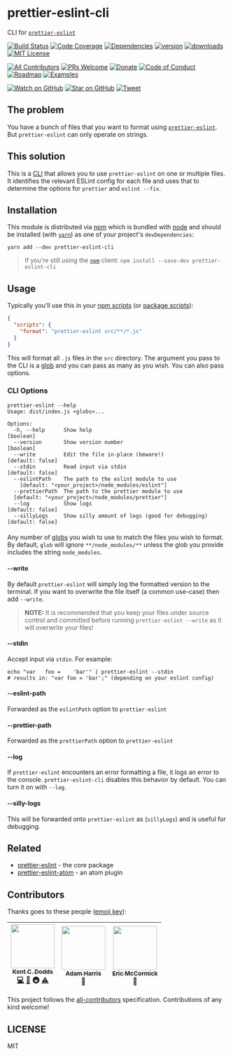 # prettier-eslint-cli

CLI for [`prettier-eslint`][prettier-eslint]

[![Build Status][build-badge]][build]
[![Code Coverage][coverage-badge]][coverage]
[![Dependencies][dependencyci-badge]][dependencyci]
[![version][version-badge]][package]
[![downloads][downloads-badge]][npm-stat]
[![MIT License][license-badge]][LICENSE]

[![All Contributors](https://img.shields.io/badge/all_contributors-3-orange.svg?style=flat-square)](#contributors)
[![PRs Welcome][prs-badge]][prs]
[![Donate][donate-badge]][donate]
[![Code of Conduct][coc-badge]][coc]
[![Roadmap][roadmap-badge]][roadmap]
[![Examples][examples-badge]][examples]

[![Watch on GitHub][github-watch-badge]][github-watch]
[![Star on GitHub][github-star-badge]][github-star]
[![Tweet][twitter-badge]][twitter]

## The problem

You have a bunch of files that you want to format using [`prettier-eslint`][prettier-eslint].
But `prettier-eslint` can only operate on strings.

## This solution

This is a [CLI](https://en.wikipedia.org/wiki/Command-line_interface) that allows you to use
`prettier-eslint` on one or multiple files. It identifies the relevant ESLint config for each
file and uses that to determine the options for `prettier` and `eslint --fix`.

## Installation

This module is distributed via [npm][npm] which is bundled with [node][node] and should
be installed (with [`yarn`][yarn]) as one of your project's `devDependencies`:

```
yarn add --dev prettier-eslint-cli
```

> If you're still using the [`npm`][npm] client: `npm install --save-dev prettier-eslint-cli`

## Usage

Typically you'll use this in your [npm scripts][npm scripts] (or [package scripts][package scripts]):

```json
{
  "scripts": {
    "format": "prettier-eslint src/**/*.js"
  }
}
```

This will format all `.js` files in the `src` directory. The argument you pass to the CLI
is a [glob][glob] and you can pass as many as you wish. You can also pass options.

### CLI Options

```
prettier-eslint --help
Usage: dist/index.js <globs>...

Options:
  -h, --help      Show help                                            [boolean]
  --version       Show version number                                  [boolean]
  --write         Edit the file in-place (beware!)              [default: false]
  --stdin         Read input via stdin                          [default: false]
  --eslintPath    The path to the eslint module to use
    [default: "<your_project>/node_modules/eslint"]
  --prettierPath  The path to the prettier module to use
  [default: "<your_project>/node_modules/prettier"]
  --log           Show logs                                     [default: false]
  --sillyLogs     Show silly amount of logs (good for debugging)[default: false]
```

#### <globs>

Any number of [globs][glob] you wish to use to match the files you wish to format. By default, `glob` will ignore
`**/node_modules/**` unless the glob you provide
includes the string `node_modules`.

#### --write

By default `prettier-eslint` will simply log the formatted version to the terminal. If you want to overwrite the file
itself (a common use-case) then add `--write`.

> **NOTE:** It is recommended that you keep your files under source control and committed
> before running `prettier-eslint --write` as it will overwrite your files!

#### --stdin

Accept input via `stdin`. For example:

```
echo "var   foo =    'bar'" | prettier-eslint --stdin
# results in: "var foo = 'bar';" (depending on your eslint config)
```

#### --eslint-path

Forwarded as the `eslintPath` option to `prettier-eslint`

#### --prettier-path

Forwarded as the `prettierPath` option to `prettier-eslint`

#### --log

If `prettier-eslint` encounters an error formatting a file, it logs an error to the console.
`prettier-eslint-cli` disables this behavior by default. You can turn it on with `--log`.

#### --silly-logs

This will be forwarded onto `prettier-eslint` as (`sillyLogs`) and is useful for debugging.

## Related

- [prettier-eslint](https://github.com/kentcdodds/prettier-eslint) - the core package
- [prettier-eslint-atom](https://github.com/kentcdodds/prettier-eslint-atom) - an atom plugin

## Contributors

Thanks goes to these people ([emoji key][emojis]):

<!-- ALL-CONTRIBUTORS-LIST:START - Do not remove or modify this section -->
| [<img src="https://avatars.githubusercontent.com/u/1500684?v=3" width="100px;"/><br /><sub>Kent C. Dodds</sub>](https://kentcdodds.com)<br />[💻](https://github.com/kentcdodds/prettier-eslint-cli/commits?author=kentcdodds) [📖](https://github.com/kentcdodds/prettier-eslint-cli/commits?author=kentcdodds) 🚇 [⚠️](https://github.com/kentcdodds/prettier-eslint-cli/commits?author=kentcdodds) | [<img src="https://avatars3.githubusercontent.com/u/3266363?v=3" width="100px;"/><br /><sub>Adam Harris</sub>](https://github.com/aharris88)<br />👀 | [<img src="https://avatars.githubusercontent.com/u/622118?v=3" width="100px;"/><br /><sub>Eric McCormick</sub>](https://ericmccormick.io)<br />👀 |
| :---: | :---: | :---: |
<!-- ALL-CONTRIBUTORS-LIST:END -->

This project follows the [all-contributors][all-contributors] specification. Contributions of any kind welcome!

## LICENSE

MIT

[yarn]: https://yarnpkg.com/
[npm]: https://www.npmjs.com/
[node]: https://nodejs.org
[build-badge]: https://img.shields.io/travis/kentcdodds/prettier-eslint-cli.svg?style=flat-square
[build]: https://travis-ci.org/kentcdodds/prettier-eslint-cli
[coverage-badge]: https://img.shields.io/codecov/c/github/kentcdodds/prettier-eslint-cli.svg?style=flat-square
[coverage]: https://codecov.io/github/kentcdodds/prettier-eslint-cli
[dependencyci-badge]: https://dependencyci.com/github/kentcdodds/prettier-eslint-cli/badge?style=flat-square
[dependencyci]: https://dependencyci.com/github/kentcdodds/prettier-eslint-cli
[version-badge]: https://img.shields.io/npm/v/prettier-eslint-cli.svg?style=flat-square
[package]: https://www.npmjs.com/package/prettier-eslint-cli
[downloads-badge]: https://img.shields.io/npm/dm/prettier-eslint-cli.svg?style=flat-square
[npm-stat]: http://npm-stat.com/charts.html?package=prettier-eslint-cli&from=2016-04-01
[license-badge]: https://img.shields.io/npm/l/prettier-eslint-cli.svg?style=flat-square
[license]: https://github.com/kentcdodds/prettier-eslint-cli/blob/master/other/LICENSE
[prs-badge]: https://img.shields.io/badge/PRs-welcome-brightgreen.svg?style=flat-square
[prs]: http://makeapullrequest.com
[donate-badge]: https://img.shields.io/badge/$-support-green.svg?style=flat-square
[donate]: http://kcd.im/donate
[coc-badge]: https://img.shields.io/badge/code%20of-conduct-ff69b4.svg?style=flat-square
[coc]: https://github.com/kentcdodds/prettier-eslint-cli/blob/master/other/CODE_OF_CONDUCT.md
[roadmap-badge]: https://img.shields.io/badge/%F0%9F%93%94-roadmap-CD9523.svg?style=flat-square
[roadmap]: https://github.com/kentcdodds/prettier-eslint-cli/blob/master/other/ROADMAP.md
[examples-badge]: https://img.shields.io/badge/%F0%9F%92%A1-examples-8C8E93.svg?style=flat-square
[examples]: https://github.com/kentcdodds/prettier-eslint-cli/blob/master/other/EXAMPLES.md
[github-watch-badge]: https://img.shields.io/github/watchers/kentcdodds/prettier-eslint-cli.svg?style=social
[github-watch]: https://github.com/kentcdodds/prettier-eslint-cli/watchers
[github-star-badge]: https://img.shields.io/github/stars/kentcdodds/prettier-eslint-cli.svg?style=social
[github-star]: https://github.com/kentcdodds/prettier-eslint-cli/stargazers
[twitter]: https://twitter.com/intent/tweet?text=Check%20out%20prettier-eslint-cli!%20https://github.com/kentcdodds/prettier-eslint-cli%20%F0%9F%91%8D
[twitter-badge]: https://img.shields.io/twitter/url/https/github.com/kentcdodds/prettier-eslint-cli.svg?style=social
[emojis]: https://github.com/kentcdodds/all-contributors#emoji-key
[all-contributors]: https://github.com/kentcdodds/all-contributors
[prettier-eslint]: https://github.com/kentcdodds/prettier-eslint
[npm scripts]: https://docs.npmjs.com/misc/scripts
[package scripts]: https://github.com/kentcdodds/p-s
[glob]: https://github.com/isaacs/node-glob
